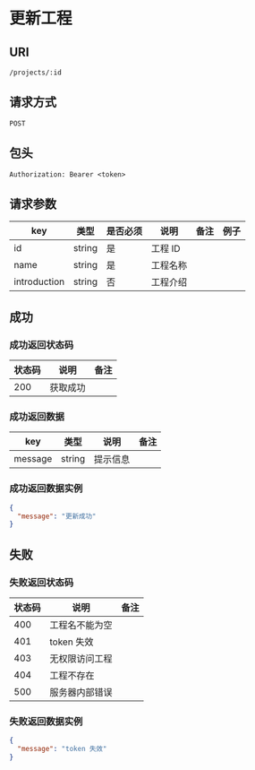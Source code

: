# 更新工程

## URI

```
/projects/:id
```

## 请求方式

```
POST
```

## 包头

```
Authorization: Bearer <token>
```

## 请求参数

| key | 类型 | 是否必须 | 说明 | 备注 | 例子 |
| --- | --- | --- | --- | --- | --- |
| id | string | 是 | 工程 ID |  |  |
| name | string | 是 | 工程名称 |  |  |
| introduction | string | 否 | 工程介绍 |  |  |

## 成功

### 成功返回状态码

| 状态码 | 说明 | 备注 |
| --- | --- | --- |
| 200 | 获取成功 |  |

### 成功返回数据

| key | 类型 | 说明 | 备注 |
| --- | --- | --- | --- |
| message | string | 提示信息 |  |

### 成功返回数据实例

```json
{
  "message": "更新成功"
}
```

## 失败

### 失败返回状态码

| 状态码 | 说明 | 备注 |
| --- | --- | --- |
| 400 | 工程名不能为空 | |
| 401 | token 失效 |  |
| 403 | 无权限访问工程 |  |
| 404 | 工程不存在 |  |
| 500 | 服务器内部错误 |  |

### 失败返回数据实例

```json
{
  "message": "token 失效"
}
```
